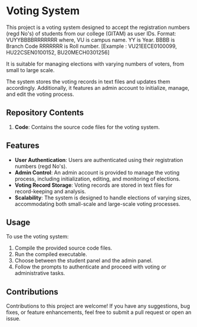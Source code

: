 # Voting System

This project is a voting system designed to accept the registration numbers (regd No's) of students from our college (GITAM) as user IDs. 
Format: VUYYBBBBRRRRRRR
where,
VU is campus name.
YY is Year.
BBBB is Branch Code
RRRRRRR is Roll number. [Example : VU21EECE0100099, HU22CSEN0100152, BU20MECH0301256]

It is suitable for managing elections with varying numbers of voters, from small to large scale.

The system stores the voting records in text files and updates them accordingly. Additionally, it features an admin account to initialize, manage, and edit the voting process.

## Repository Contents

1. **Code**: Contains the source code files for the voting system.

## Features

- **User Authentication**: Users are authenticated using their registration numbers (regd No's).
- **Admin Control**: An admin account is provided to manage the voting process, including initialization, editing, and monitoring of elections.
- **Voting Record Storage**: Voting records are stored in text files for record-keeping and analysis.
- **Scalability**: The system is designed to handle elections of varying sizes, accommodating both small-scale and large-scale voting processes.

## Usage

To use the voting system:

1. Compile the provided source code files.
2. Run the compiled executable.
3. Choose between the student panel and the admin panel.
4. Follow the prompts to authenticate and proceed with voting or administrative tasks.

## Contributions

Contributions to this project are welcome! If you have any suggestions, bug fixes, or feature enhancements, feel free to submit a pull request or open an issue.
